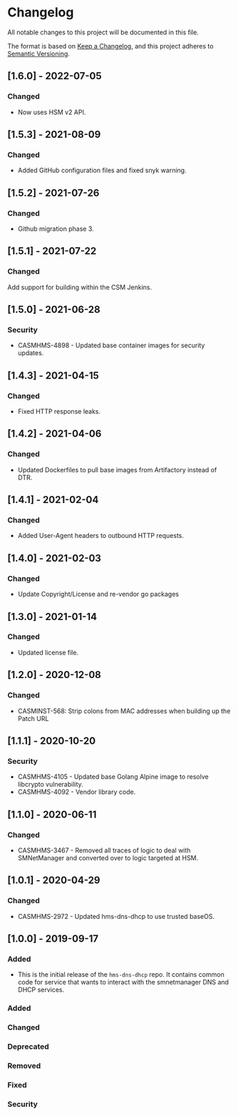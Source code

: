 # Changelog

All notable changes to this project will be documented in this file.

The format is based on [Keep a Changelog](https://keepachangelog.com/en/1.0.0/),
and this project adheres to [Semantic Versioning](https://semver.org/spec/v2.0.0.html).

## [1.6.0] - 2022-07-05

### Changed

- Now uses HSM v2 API.

## [1.5.3] - 2021-08-09

### Changed

- Added GitHub configuration files and fixed snyk warning.

## [1.5.2] - 2021-07-26

### Changed

- Github migration phase 3.

## [1.5.1] - 2021-07-22

### Changed

Add support for building within the CSM Jenkins.

## [1.5.0] - 2021-06-28

### Security

- CASMHMS-4898 - Updated base container images for security updates.

## [1.4.3] - 2021-04-15

### Changed

- Fixed HTTP response leaks.

## [1.4.2] - 2021-04-06

### Changed

- Updated Dockerfiles to pull base images from Artifactory instead of DTR.

## [1.4.1] - 2021-02-04

### Changed

- Added User-Agent headers to outbound HTTP requests.

## [1.4.0] - 2021-02-03

### Changed

- Update Copyright/License and re-vendor go packages

## [1.3.0] - 2021-01-14

### Changed

- Updated license file.

## [1.2.0] - 2020-12-08

### Changed

- CASMINST-568: Strip colons from MAC addresses when building up the Patch URL

## [1.1.1] - 2020-10-20

### Security

- CASMHMS-4105 - Updated base Golang Alpine image to resolve libcrypto vulnerability.
- CASMHMS-4092 - Vendor library code.

## [1.1.0] - 2020-06-11

### Changed

- CASMHMS-3467 - Removed all traces of logic to deal with SMNetManager and converted over to logic targeted at HSM.

## [1.0.1] - 2020-04-29

### Changed

- CASMHMS-2972 - Updated hms-dns-dhcp to use trusted baseOS.

## [1.0.0] - 2019-09-17

### Added

- This is the initial release of the `hms-dns-dhcp` repo. It contains common code for service that wants to interact with the smnetmanager DNS and DHCP services.

### Added

### Changed

### Deprecated

### Removed

### Fixed

### Security

